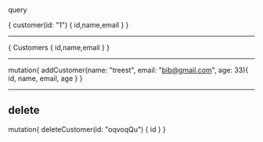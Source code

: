 
query

{
  customer(id: "1")
  {
    id,name,email
  }
}

------------------------------

{
  Customers
  {
  id,name,email
  }
}

---

mutation{
  addCustomer(name: "treest", email: "bib@gmail.com", age: 33){
    id,
    name,
    email,
    age
  }
}

----
## delete

mutation{
  deleteCustomer(id: "oqvoqQu") {
    id
  }
}